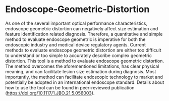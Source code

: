 # Endoscope-Geometric-Distortion

As one of the several important optical performance characteristics, endoscope geometric distortion can negatively affect size estimation and feature identification related diagnosis. Therefore, a quantitative and simple method to evaluate endoscope geometric is imperative for both the endoscopic industry and medical device regulatory agents. Current methods to evaluate endoscope geometric distortion are either too difficult to understand or too simple to accurately describe complex geometric distortion. 
This tool is a method to evaluate endoscope geometric distortion. The method overcomes the aforementioned limitations, has clear physical meaning, and can facilitate lesion size estimation during diagnosis. Most importantly, the method can facilitate endoscopic technology to market and potentially be adopted in an international endoscope standard. 
Details about how to use the tool can be found in peer-reviewed publication (https://doi.org/10.1117/1.JBO.21.5.056003).
